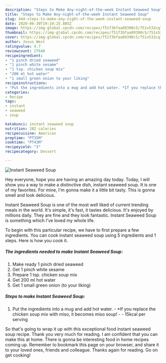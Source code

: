 ```yaml
---
description: "Steps to Make Any-night-of-the-week Instant Seaweed Soup"
title: "Steps to Make Any-night-of-the-week Instant Seaweed Soup"
slug: 444-steps-to-make-any-night-of-the-week-instant-seaweed-soup
date: 2020-06-30T19:19:25.885Z
image: https://img-global.cpcdn.com/recipes/f51f3bfaa89390c5/751x532cq70/instant-seaweed-soup-recipe-main-photo.jpg
thumbnail: https://img-global.cpcdn.com/recipes/f51f3bfaa89390c5/751x532cq70/instant-seaweed-soup-recipe-main-photo.jpg
cover: https://img-global.cpcdn.com/recipes/f51f3bfaa89390c5/751x532cq70/instant-seaweed-soup-recipe-main-photo.jpg
author: Jesus West
ratingvalue: 4.7
reviewcount: 27648
recipeingredient:
- "1 pinch dried seaweed"
- "1 pinch white sesame"
- "1 tsp. chicken soup mix"
- "200 ml hot water"
- "1 small green onion to your liking"
recipeinstructions:
- "Put the ingredients into a mug and add hot water. *If you replace the chicken soup mix with miso, it becomes miso soup!     15kcal per serving"
categories:
- Recipe
tags:
- instant
- seaweed
- soup

katakunci: instant seaweed soup 
nutrition: 282 calories
recipecuisine: American
preptime: "PT35M"
cooktime: "PT43M"
recipeyield: "3"
recipecategory: Dessert

---
```



![Instant Seaweed Soup](https://img-global.cpcdn.com/recipes/f51f3bfaa89390c5/751x532cq70/instant-seaweed-soup-recipe-main-photo.jpg)

Hey everyone, hope you are having an amazing day today. Today, I will show you a way to make a distinctive dish, instant seaweed soup. It is one of my favorites. For mine, I'm gonna make it a little bit tasty. This is gonna smell and look delicious.



Instant Seaweed Soup is one of the most well liked of current trending meals in the world. It's simple, it's fast, it tastes delicious. It's enjoyed by millions daily. They are fine and they look fantastic. Instant Seaweed Soup is something which I've loved my whole life.


To begin with this particular recipe, we have to first prepare a few ingredients. You can cook instant seaweed soup using 5 ingredients and 1 steps. Here is how you cook it.

<!--inarticleads1-->

##### The ingredients needed to make Instant Seaweed Soup:

1. Make ready 1 pinch dried seaweed
1. Get 1 pinch white sesame
1. Prepare 1 tsp. chicken soup mix
1. Get 200 ml hot water
1. Get 1 small green onion (to your liking)




<!--inarticleads2-->

##### Steps to make Instant Seaweed Soup:

1. Put the ingredients into a mug and add hot water. - *If you replace the chicken soup mix with miso, it becomes miso soup!  -   -  15kcal per serving




So that's going to wrap it up with this exceptional food instant seaweed soup recipe. Thank you very much for reading. I am confident that you can make this at home. There is gonna be interesting food in home recipes coming up. Remember to bookmark this page on your browser, and share it to your loved ones, friends and colleague. Thanks again for reading. Go on get cooking!
